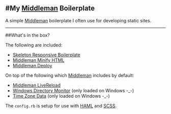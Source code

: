 #My [Middleman](//github.com/middleman/middleman) Boilerplate
---

A simple [Middleman](//github.com/middleman/middleman) boilerplate I often use for
developing static sites.

---

##What's in the box?

The following are included:

* [Skeleton Responsive Boilerplate](//github.com/dhg/Skeleton)
* [Middleman Minify HTML](//github.com/middleman/middleman-minify-html)
* [Middleman Deploy](//github.com/middleman-contrib/middleman-deploy)


On top of the following which [Middleman](//github.com/middleman/middleman) includes by default:

* [Middleman LiveReload](//github.com/middleman/middleman-livereload)
* [Windows Directory Monitor](//github.com/Maher4Ever/wdm) (only loaded on Windows -_-)
* [Time Zone Data](/tzinfo/tzinfo-data) (only loaded on Windows -_-)

The `config.rb` is setup for use with [HAML](//github.com/haml/haml) and [SCSS](//github.com/sass/sass).

